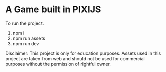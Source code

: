 # A Game built in PIXIJS
To run the project.
1. npm i
2. npm run assets
3. npm run dev




Disclaimer: This project is only for education purposes. Assets used in this project are taken from web and should not be used for commercial purposes without the permission
of rightful owner.
